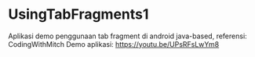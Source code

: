 # UsingTabFragments1

Aplikasi demo penggunaan tab fragment di android java-based, referensi: CodingWithMitch
Demo aplikasi: https://youtu.be/UPsRFsLwYm8
